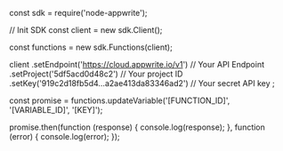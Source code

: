 const sdk = require('node-appwrite');

// Init SDK
const client = new sdk.Client();

const functions = new sdk.Functions(client);

client
    .setEndpoint('https://cloud.appwrite.io/v1') // Your API Endpoint
    .setProject('5df5acd0d48c2') // Your project ID
    .setKey('919c2d18fb5d4...a2ae413da83346ad2') // Your secret API key
;

const promise = functions.updateVariable('[FUNCTION_ID]', '[VARIABLE_ID]', '[KEY]');

promise.then(function (response) {
    console.log(response);
}, function (error) {
    console.log(error);
});
